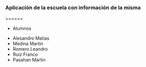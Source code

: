 ### Aplicación de la escuela con información de la misma
======
* Alumnos
- Alesandro Matias
- Medina Martin
- Romero Leandro
- Ruiz Franco
- Pasahan Martin
